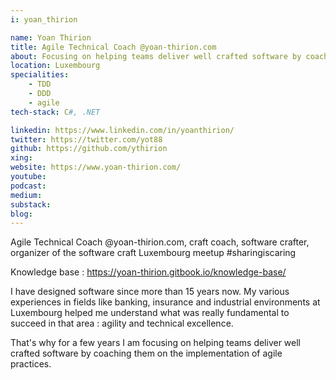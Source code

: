 ```yaml
---
i: yoan_thirion

name: Yoan Thirion
title: Agile Technical Coach @yoan-thirion.com
about: Focusing on helping teams deliver well crafted software by coaching them on the implementation of agile practices
location: Luxembourg
specialities:
    - TDD
    - DDD
    - agile
tech-stack: C#, .NET

linkedin: https://www.linkedin.com/in/yoanthirion/
twitter: https://twitter.com/yot88
github: https://github.com/ythirion
xing:
website: https://www.yoan-thirion.com/
youtube:
podcast:
medium:
substack:
blog:
---
```


Agile Technical Coach @yoan-thirion.com, craft coach, software crafter, organizer of the software craft Luxembourg meetup #sharingiscaring

Knowledge base : https://yoan-thirion.gitbook.io/knowledge-base/

I have designed software since more than 15 years now. My various experiences in fields like banking, insurance and industrial environments at Luxembourg helped me understand what was really fundamental to succeed in that area : agility and technical excellence.

That's why for a few years I am focusing on helping teams deliver well crafted software by coaching them on the implementation of agile practices.
